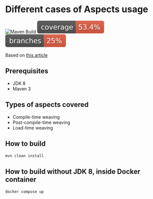 
# Different cases of Aspects usage
![Maven Build](https://github.com/andrei-punko/aspectj-sandbox/workflows/Java%20CI%20with%20Maven/badge.svg)
[![Coverage](.github/badges/jacoco.svg)](https://github.com/andrei-punko/aspectj-sandbox/actions/workflows/maven.yml)
[![Branches](.github/badges/branches.svg)](https://github.com/andrei-punko/aspectj-sandbox/actions/workflows/maven.yml)

Based on [this article](https://www.baeldung.com/aspectj)

## Prerequisites
- JDK 8
- Maven 3

## Types of aspects covered
- Compile-time weaving
- Post-compile-time weaving
- Load-time weaving

## How to build
```shell
mvn clean install
```

## How to build without JDK 8, inside Docker container
```shell
docker compose up
```

